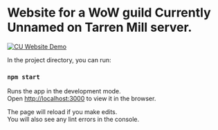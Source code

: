 # Website for a WoW guild Currently Unnamed on Tarren Mill server.

[![CU Website Demo](https://s8.gifyu.com/images/CU-Website-Demo.gif)](https://gifyu.com/image/8Lod)

In the project directory, you can run:

### `npm start`

Runs the app in the development mode.<br />
Open [http://localhost:3000](http://localhost:3000) to view it in the browser.

The page will reload if you make edits.<br />
You will also see any lint errors in the console.